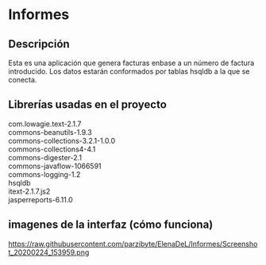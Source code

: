 # Informes

<h2>Descripción </h2>
Esta es una aplicación que genera facturas enbase a un número de factura introducido. Los datos estarán conformados por tablas hsqldb a la que se conecta.

<h2>Librerías usadas en el proyecto </h2>

com.lowagie.text-2.1.7 <br>
commons-beanutils-1.9.3 <br>
commons-collections-3.2.1-1.0.0 <br>
commons-collections4-4.1 <br>
commons-digester-2.1 <br>
commons-javaflow-1066591 <br>
commons-logging-1.2 <br>
hsqldb <br>
itext-2.1.7.js2 <br>
jasperreports-6.11.0 <br>

<h2>imagenes de la interfaz (cómo funciona)</h2>

https://raw.githubusercontent.com/parzibyte/ElenaDeL/Informes/Screenshot_20200224_153959.png


